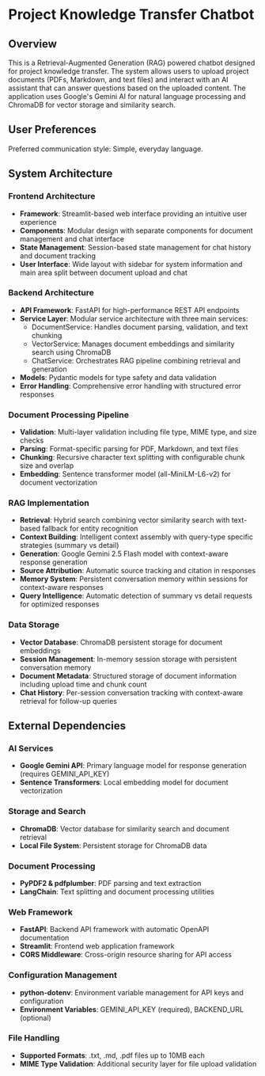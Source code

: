 # Project Knowledge Transfer Chatbot

## Overview

This is a Retrieval-Augmented Generation (RAG) powered chatbot designed for project knowledge transfer. The system allows users to upload project documents (PDFs, Markdown, and text files) and interact with an AI assistant that can answer questions based on the uploaded content. The application uses Google's Gemini AI for natural language processing and ChromaDB for vector storage and similarity search.

## User Preferences

Preferred communication style: Simple, everyday language.

## System Architecture

### Frontend Architecture
- **Framework**: Streamlit-based web interface providing an intuitive user experience
- **Components**: Modular design with separate components for document management and chat interface
- **State Management**: Session-based state management for chat history and document tracking
- **User Interface**: Wide layout with sidebar for system information and main area split between document upload and chat

### Backend Architecture
- **API Framework**: FastAPI for high-performance REST API endpoints
- **Service Layer**: Modular service architecture with three main services:
  - DocumentService: Handles document parsing, validation, and text chunking
  - VectorService: Manages document embeddings and similarity search using ChromaDB
  - ChatService: Orchestrates RAG pipeline combining retrieval and generation
- **Models**: Pydantic models for type safety and data validation
- **Error Handling**: Comprehensive error handling with structured error responses

### Document Processing Pipeline
- **Validation**: Multi-layer validation including file type, MIME type, and size checks
- **Parsing**: Format-specific parsing for PDF, Markdown, and text files
- **Chunking**: Recursive character text splitting with configurable chunk size and overlap
- **Embedding**: Sentence transformer model (all-MiniLM-L6-v2) for document vectorization

### RAG Implementation
- **Retrieval**: Hybrid search combining vector similarity search with text-based fallback for entity recognition
- **Context Building**: Intelligent context assembly with query-type specific strategies (summary vs detail)
- **Generation**: Google Gemini 2.5 Flash model with context-aware response generation
- **Source Attribution**: Automatic source tracking and citation in responses
- **Memory System**: Persistent conversation memory within sessions for context-aware responses
- **Query Intelligence**: Automatic detection of summary vs detail requests for optimized responses

### Data Storage
- **Vector Database**: ChromaDB persistent storage for document embeddings
- **Session Management**: In-memory session storage with persistent conversation memory
- **Document Metadata**: Structured storage of document information including upload time and chunk count
- **Chat History**: Per-session conversation tracking with context-aware retrieval for follow-up queries

## External Dependencies

### AI Services
- **Google Gemini API**: Primary language model for response generation (requires GEMINI_API_KEY)
- **Sentence Transformers**: Local embedding model for document vectorization

### Storage and Search
- **ChromaDB**: Vector database for similarity search and document retrieval
- **Local File System**: Persistent storage for ChromaDB data

### Document Processing
- **PyPDF2 & pdfplumber**: PDF parsing and text extraction
- **LangChain**: Text splitting and document processing utilities

### Web Framework
- **FastAPI**: Backend API framework with automatic OpenAPI documentation
- **Streamlit**: Frontend web application framework
- **CORS Middleware**: Cross-origin resource sharing for API access

### Configuration Management
- **python-dotenv**: Environment variable management for API keys and configuration
- **Environment Variables**: GEMINI_API_KEY (required), BACKEND_URL (optional)

### File Handling
- **Supported Formats**: .txt, .md, .pdf files up to 10MB each
- **MIME Type Validation**: Additional security layer for file upload validation